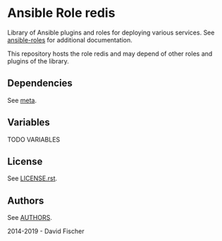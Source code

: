 # Ansible Role redis

Library of Ansible plugins and roles for deploying various services.
See [ansible-roles](https://github.com/davidfischer-ch/ansible-roles) for additional documentation.

This repository hosts the role redis and may depend of other roles and plugins of the library.

## Dependencies

See [meta](meta/main.yml).

## Variables

TODO VARIABLES

## License

See [LICENSE.rst](LICENSE.rst).

## Authors

See [AUTHORS](AUTHORS).

2014-2019 - David Fischer
